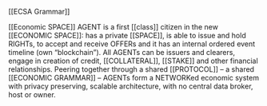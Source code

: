 [[ECSA Grammar]]

[[Economic SPACE]] AGENT is a first [[class]] citizen in the new [[ECONOMIC SPACE]]: has a private [[SPACE]], is able to issue and hold RIGHTs, to accept and receive OFFERs and it has an internal ordered event timeline (own “blockchain”). All AGENTs can be issuers and clearers, engage in creation of credit, [[COLLATERAL]], [[STAKE]] and other financial relationships. Peering together through a shared [[PROTOCOL]] – a shared [[ECONOMIC GRAMMAR]] – AGENTs form a NETWORKed economic system with privacy preserving, scalable architecture, with no central data broker, host or owner.